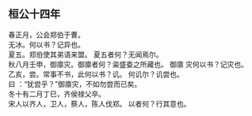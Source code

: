 ## 桓公十四年
春正月，公会郑伯于曹。  
无冰。何以书？记异也。  
夏五。郑伯使其弟语来盟。 夏五者何？无闻焉尔。  
秋八月壬申，御廪灾。御廪者何？粢盛委之所藏也。 御廪
灾何以书？记灾也。  
乙亥，尝。常事不书，此何以书？讥。 何讥尔？讥尝也。  
曰 ：“犹尝乎？”御廪灾，不如勿尝而已矣。  
冬十有二月丁巳，齐侯禄父卒。  
宋人以齐人，卫人，蔡人，陈人伐郑。 以者何？行其意也。  

